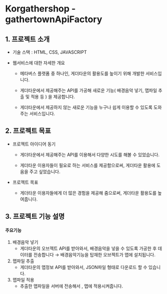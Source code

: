 # Korgathershop - gathertownApiFactory

## 1. 프로젝트 소개

- 기술 스택 : HTML, CSS, JAVASCRIPT

- 웹서비스에 대한 자세한 개요

  - 메타버스 플랫폼 중 하나인, 게더타운의 활용도를 높이기 위해 개발한 서비스입니다.

  - 게더타운에서 제공해주는 API를 가공해 새로운 기능( 배경음악 넣기, 맵파일 추출 및 적용 등 ) 을 제공합니다.

  - 게더타운에서 제공하지 않는 새로운 기능을 누구나 쉽게 이용할 수 있도록 도와주는 서비스입니다.

## 2. 프로젝트 목표

- 프로젝트 아이디어 동기

  - 게더타운에서 제공해주는 API를 이용해서 다양한 시도를 해볼 수 있었습니다.

  - 게더타운 이용자들이 필요로 하는 서비스를 제공함으로써, 게더타운 활용에 도움을 주고 싶었습니다.

- 프로젝트 목표

  - 게더타운 이용자들에게 더 많은 경험을 제공해 줌으로써, 게더타운 활용도를 높여줍니다.

## 3. 프로젝트 기능 설명

#### <strong>주요기능</strong>

1. 배경음악 넣기
   - 게더타운의 오브젝트 API를 받아와서, 배경음악을 넣을 수 있도록 가공한 후 데이터를 전송합니다 → 배경음악기능을 탑재한 오브젝트가 맵에 설치됩니다.
2. 맵파일 추출
   - 게더타운의 맵정보 API를 받아와서, JSON파일 형태로 다운로드 할 수 있습니다.
3. 맵파일 적용
   - 추출한 맵파일을 서버에 전송해서 , 맵에 적용시켜줍니다.
